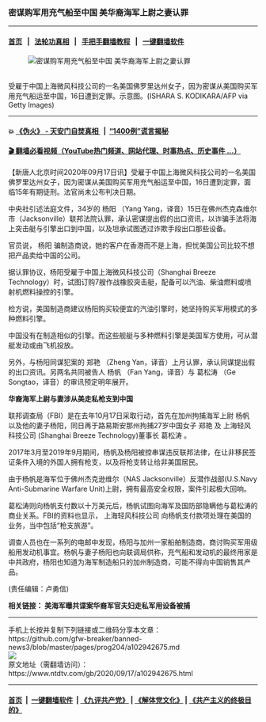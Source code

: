 ### 密谋购军用充气船至中国 美华裔海军上尉之妻认罪
------------------------

#### [首页](https://github.com/gfw-breaker/banned-news3/blob/master/README.md) &nbsp;&nbsp;|&nbsp;&nbsp; [法轮功真相](https://github.com/begood0513/basic/blob/master/README.md)  &nbsp;&nbsp;|&nbsp;&nbsp; [手把手翻墙教程](https://github.com/gfw-breaker/guides/wiki)  &nbsp;&nbsp;|&nbsp;&nbsp; [一键翻墙软件](https://github.com/gfw-breaker/nogfw/blob/master/README.md)  



<div><div class="featured_image">
 <figure>
  <img alt="密谋购军用充气船至中国 美华裔海军上尉之妻认罪" src="https://i.ntdtv.com/assets/uploads/2020/09/GettyImages-1132913280-800x450.jpg"/>
 </figure><br/>
 <span class="caption">
  受雇于中国上海微风科技公司的一名美国佛罗里达州女子，因为密谋从美国购买军用充气船运至中国，16日遭到定罪。示意图。(ISHARA S. KODIKARA/AFP via Getty Images)
 </span>
</div>
</div><hr/>

#### 💥 [《伪火》 - 天安门自焚真相 ](http://158.247.195.190:10000/videos/blog/weihuo.html)&nbsp; |&nbsp; [“1400例”谎言揭秘  ](http://158.247.195.190:10000/videos/blog/jiexi1400.html)

#### [ 🎬  翻墙必看视频（YouTube热门频道、网站代理、时事热点、历史事件 ...）](https://github.com/gfw-breaker/links/blob/master/banned.md)

<div><div class="post_content" itemprop="articleBody">
 <p>
  【新唐人北京时间2020年09月17日讯】受雇于中国上海微风科技公司的一名美国佛罗里达州女子，因为密谋从美国购买军用充气船运至中国，16日遭到定罪，面临15年有期徒刑。法官尚未公布判决日期。
 </p>
 <p>
  中央社引述法庭文件，34岁的
  <ok href="https://www.ntdtv.com/gb/杨阳.htm">
   杨阳
  </ok>
  （Yang Yang，译音）15日在佛州杰克森维尔市（Jacksonville）联邦法院认罪，承认密谋提出假的出口资讯，以诈骗手法将海上突击艇与引擎出口到中国，以及坦承试图透过诈欺手段出口那些设备。
 </p>
 <p>
  官员说，
  <ok href="https://www.ntdtv.com/gb/杨阳.htm">
   杨阳
  </ok>
  骗制造商说，她的客户在香港而不是上海，担忧美国公司比较不想把产品卖给中国的公司。
 </p>
 <p>
  据认罪协议，杨阳受雇于中国上海微风科技公司（Shanghai Breeze Technology）时，试图订购7艘作战橡胶突击艇，配备可以汽油、柴油燃料或喷射机燃料操控的引擎。
 </p>
 <p>
  检方说，美国制造商建议杨阳购买较便宜的汽油引擎时，她坚持购买军用模式的多种燃料引擎。
 </p>
 <p>
  中国没有在制造相似的引擎。而这些舰艇与多种燃料引擎是美国军方使用，可从潜艇发动或由飞机投放。
 </p>
 <p>
  另外，与杨阳同谋犯案的
  <ok href="https://www.ntdtv.com/gb/郑艳.htm">
   郑艳
  </ok>
  （Zheng Yan，译音）上月认罪，承认同谋提出假的出口资讯。另两名共同被告人
  <ok href="https://www.ntdtv.com/gb/杨帆.htm">
   杨帆
  </ok>
  （Fan Yang，译音）与
  <ok href="https://www.ntdtv.com/gb/葛松涛.htm">
   葛松涛
  </ok>
  （Ge Songtao，译音）的审讯预定明年展开。
 </p>
 <p>
  <strong>
   华裔海军上尉与妻涉从美走私枪支到中国
  </strong>
 </p>
 <p>
  联邦调查局（FBI）是在去年10月17日采取行动，首先在加州拘捕海军上尉
  <ok href="https://www.ntdtv.com/gb/杨帆.htm">
   杨帆
  </ok>
  以及他的妻子杨阳，同日再于路易斯安那州拘捕27岁中国女子
  <ok href="https://www.ntdtv.com/gb/郑艳.htm">
   郑艳
  </ok>
  及
  <ok href="https://www.ntdtv.com/gb/上海轻风科技公司.htm">
   上海轻风科技公司
  </ok>
  (Shanghai Breeze Technology)董事长
  <ok href="https://www.ntdtv.com/gb/葛松涛.htm">
   葛松涛
  </ok>
  。
 </p>
 <p>
  2017年3月至2019年9月期间，杨帆及杨阳被控串谋违反联邦法律，在让非移民签证条件入境的外国人拥有枪支，以及将枪支转让给非美国居民。
 </p>
 <p>
  由于杨帆是海军位于佛州杰克逊维尔（NAS Jacksonville）反潜作战部(U.S.Navy Anti-Submarine Warfare Unit)上尉，拥有最高安全权限，案件引起极大回响。
 </p>
 <p>
  葛松涛则向杨帆支付数以十万美元后，杨帆试图向海军及国防部隐瞒他与葛松涛的商业关系。FBI的资料也显示，
  <ok href="https://www.ntdtv.com/gb/上海轻风科技公司.htm">
   上海轻风科技公司
  </ok>
  向杨帆支付款项处理在美国的业务，当中包括“枪支旅游”。
 </p>
 <p>
  调查人员也在一系列的电邮中发现，杨阳与加州一家船舶制造商，商讨购买军用级船用发动机事宜。杨帆与妻子杨阳也向联调局供称，充气船和发动机的最终用家是中共政府，杨阳也知道为海军制造船只的加州制造商，可能不得向中国销售其产品。
 </p>
 <p>
  (责任编辑：卢勇信)
 </p>
 <p>
  <b>
   相关链接：
   <ok href="https://www.ntdtv.com/gb/2019/11/02/a102698942.html">
    美海军曝共谍案华裔军官夫妇走私军用设备被捕
   </ok>
  </b>
 </p>
 <div class="single_ad">
 </div>
</div>
</div>
<hr/>
手机上长按并复制下列链接或二维码分享本文章：<br/>
https://github.com/gfw-breaker/banned-news3/blob/master/pages/prog204/a102942675.md <br/>
<a href='https://github.com/gfw-breaker/banned-news3/blob/master/pages/prog204/a102942675.md'><img src='https://github.com/gfw-breaker/banned-news3/blob/master/pages/prog204/a102942675.md.png'/></a> <br/>
原文地址（需翻墙访问）：https://www.ntdtv.com/gb/2020/09/17/a102942675.html


------------------------
#### [首页](https://github.com/gfw-breaker/banned-news3/blob/master/README.md) &nbsp;|&nbsp; [一键翻墙软件](https://github.com/gfw-breaker/nogfw/blob/master/README.md) &nbsp;| [《九评共产党》](https://github.com/gfw-breaker/9ping.md/blob/master/README.md#九评之一评共产党是什么) | [《解体党文化》](https://github.com/gfw-breaker/jtdwh.md/blob/master/README.md) | [《共产主义的终极目的》](https://github.com/gfw-breaker/gczydzjmd.md/blob/master/README.md)


<img src='http://gfw-breaker.win/banned-news3/pages/prog204/a102942675.md' width='0px' height='0px'/>